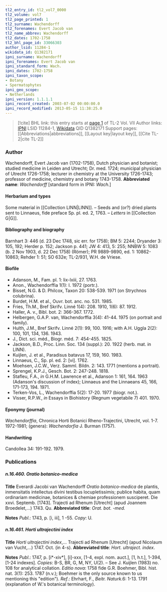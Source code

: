 ```yaml
---
tl2_entry_id: tl2_vol7_0000
tl2_volume: vol7
tl2_page_printed: 1
tl2_surname: Wachendorff
tl2_forenames: Evert Jacob van
tl2_name_abbrev: Wachendorff
tl2_dates: 1702-1758
tl2_bhl_page_id: 33066303
author_lsid: 11284-1
wikidata_id: Q1382171
ipni_surname: Wachendorff
ipni_forenames: Evert Jacob van
ipni_standard_form: Wach.
ipni_dates: 1702-1758
ipni_taxon_scope: 
- Botany
- Spermatophytes
ipni_geo_scope: 
- Netherlands
ipni_version: 1.1.1.1
ipni_record_created: 2003-07-02 00:00:00.0
ipni_record_modified: 2013-05-15 11:38:25.0
---
```


> [!cite] BHL link: this entry starts at [page 1](https://www.biodiversitylibrary.org/page/33066303) of TL-2 Vol. VII
> Author links: [IPNI](https://www.ipni.org/a/11284-1) LSID 11284-1, [Wikidata](https://www.wikidata.org/wiki/Q1382171) QID Q1382171
> Support pages: [[Abbreviations|abbreviations]], [[Layout key|layout key]], [[Cite TL-2|cite TL-2]]

### Author

Wachendorff, Evert Jacob van (1702-1758), Dutch physician and botanist; studied medicine in Leiden and Utrecht; Dr. med. 1724; municipal physician of Utrecht 1726-1758; lecturer in chemistry at the University 1726-1743; professor of medicine, chemistry and botany 1743-1758. 
**Abbreviated name**: *Wachendorff* \[standard form in IPNI: *Wach.*\]

#### Herbarium and types

Some material in [[Collection LINN|LINN]]. – Seeds and (or?) dried plants sent to Linnaeus, fide preface Sp. pl. ed. 2, 1763. – *Letters* in [[Collection G|G]].

#### Bibliography and biography

Barnhart 3: 446 (d. 23 Dec 1748, sic err. for 1758); BM 5: 2244; Dryander 3: 105, 192; Herder p. 152; Jackson p. 441; JW 4: 413, 5: 255; NNBW 5: 1083 (b. 2 Nov 1903, d. 22 Dec 1758) (Römer); PR 9889-9890, ed. 1: 10862-10863; Rehder 1: 51; SO 632e; TL-2/931, W.H. de Vriese.

#### Biofile

- Adanson, M., Fam. pl. 1: lix-lxiii, 27. 1763.
- Anon., Wachendorffia 1(1): I. 1972 (portr.).
- Bisset, N.G. & D. Philcox, Taxon 20: 538-539. 1971 (on Strychnos colubrina).
- Burdet, H.M. et al., Ouvr. bot. anc. no. 531. 1985.
- Fries, Th.M., Bref Skrifv. Linné 1(4): 208. 1910, 1(6): 87. 1912.
- Haller, A. v., Bibl. bot. 2: 366-367. 1772.
- Helbergen, G.A.P. van, Wachendorffia 3(4): 41-44. 1975 (on portrait and family).
- Hulth, J.M., Bref Skrifv. Linné 2(1): 99, 100. 1916; with A.H. Uggla 2(2): 100, 101, 134, 136. 1943.
- J., Dict. sci. méd., Biogr. méd. 7: 454-455. 1825.
- Jackson, B.D., Proc. Linn. Soc. 134 (suppl.): 20. 1922 (herb. mat. in LINN).
- Kuijlen, J. et al., Paradisus batavus 17, 159, 160. 1983.
- Linnaeus, C., Sp. pl. ed. 2: \[vi\]. 1762.
- Moehsen, J.C.W., Verz. Samml. Bildn. 2: 143. 1771 (mentions a portrait).
- Sprengel, K.P.J., Gesch. Bot. 2: 247-248. 1818.
- Stafleu, F.A., *in* G.H.M. Lawrence et al., Adanson 1: 161, 164. 1963 (Adanson's discussion of index); Linnaeus and the Linnaeans 45, 166, 171-173, 194. 1971.
- Terken-Vos, L., Wachendorffia 5(2): 17-20. 1977 (biogr. not.).
- Visser, R.P.W., *in* Essays in Biohistory (Regnum vegetabile 7) 401. 1970.

#### Eponymy (journal)

*Wachendorffia*, Chronica Horti Botanici Rheno-Trajectini, Utrecht, vol. 1-7. 1972-1981; (genera): *Wachendorfia* J. Burman (1757).

#### Handwriting

Candollea 34: 191-192. 1979.

### Publications

##### n.16.460. Oratio botanico-medica

**Title**
Everardi Jacobi van Wachendorff *Oratio botanico-medica* de plantis, inmensitatis intellectus divini testibus locupletissimis; publice habita, quam ordinariam medicinae, botanices & chemiae professionem susciperet. Die xxvi. Septemb. \[1743\]. Trajecti ad Rhenum \[Utrecht\] (apud Joannem Broedelet,...) 1743. Qu.
**Abbreviated title**: *Orat. bot. -med.*

**Notes**
*Publ*.: 1743, p. \[i, iii\], 1 -55. *Copy*: U.

##### n.16.461. Horti ultrajectini index

**Title**
*Horti ultrajectini index*,... Trajecti ad Rhenum \[Utrecht\] (apud Nicolaum van Vucht,...) 1747. Oct. (in 4-s).
**Abbreviated title**: *Hort. ultraject. index*.

**Notes**
*Publ*.: 1747, p. \[i\*-xiv\*\], \[i\]-xxx, \[1-4, expl. nom. auct.\], \[1, h.t.\], 1-394, \[1-24 indexes\].
*Copies*: B-S, BR, G, M, NY, U(2). – See J. Kuijlen (1983) no. 108 for analytical collation.
*Editio nova*: 1758 fide G.R. Boehmer, Bibl. hist. nat. 3(1): 253. 1787 (n.v.); Boehmer is the only source known to us mentioning this "edition").
*Ref*.: Ehrhart, F., *Beitr. Naturk*.6: 1-13. 1791 (explanation of W.'s botanical terminology).

